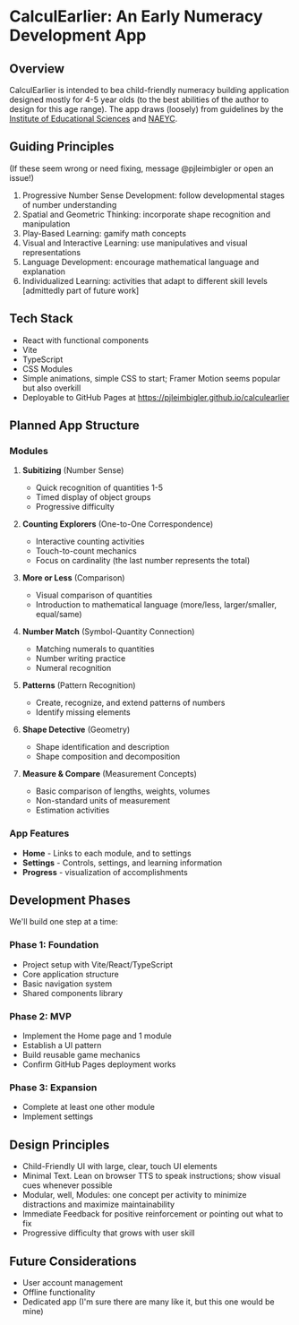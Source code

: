 # CalculEarlier: An Early Numeracy Development App

## Overview

CalculEarlier is intended to bea child-friendly numeracy building application designed mostly for 4-5 year olds (to the best abilities of the author to design for this age range). The app draws (loosely) from guidelines by the [Institute of Educational Sciences](https://ies.ed.gov/) and [NAEYC](https://www.naeyc.org/).

## Guiding Principles

(If these seem wrong or need fixing, message @pjleimbigler or open an issue!)

1. Progressive Number Sense Development: follow developmental stages of number understanding
2. Spatial and Geometric Thinking: incorporate shape recognition and manipulation
3. Play-Based Learning: gamify math concepts
4. Visual and Interactive Learning: use manipulatives and visual representations
5. Language Development: encourage mathematical language and explanation
6. Individualized Learning: activities that adapt to different skill levels [admittedly part of future work]

## Tech Stack

- React with functional components
- Vite
- TypeScript
- CSS Modules
- Simple animations, simple CSS to start; Framer Motion seems popular but also overkill
- Deployable to GitHub Pages at https://pjleimbigler.github.io/calculearlier

## Planned App Structure

### Modules

1. **Subitizing** (Number Sense)
   - Quick recognition of quantities 1-5
   - Timed display of object groups
   - Progressive difficulty

2. **Counting Explorers** (One-to-One Correspondence)
   - Interactive counting activities
   - Touch-to-count mechanics
   - Focus on cardinality (the last number represents the total)

3. **More or Less** (Comparison)
   - Visual comparison of quantities
   - Introduction to mathematical language (more/less, larger/smaller, equal/same)

4. **Number Match** (Symbol-Quantity Connection)
   - Matching numerals to quantities
   - Number writing practice
   - Numeral recognition

5. **Patterns** (Pattern Recognition)
   - Create, recognize, and extend patterns of numbers
   - Identify missing elements

5. **Shape Detective** (Geometry)
   - Shape identification and description
   - Shape composition and decomposition

6. **Measure & Compare** (Measurement Concepts)
   - Basic comparison of lengths, weights, volumes
   - Non-standard units of measurement
   - Estimation activities

### App Features

- **Home** - Links to each module, and to settings
- **Settings** - Controls, settings, and learning information
- **Progress** - visualization of accomplishments

## Development Phases

We'll build one step at a time:

### Phase 1: Foundation
- Project setup with Vite/React/TypeScript
- Core application structure
- Basic navigation system
- Shared components library

### Phase 2: MVP
- Implement the Home page and 1 module
- Establish a UI pattern
- Build reusable game mechanics
- Confirm GitHub Pages deployment works

### Phase 3: Expansion
- Complete at least one other module
- Implement settings

## Design Principles

- Child-Friendly UI with large, clear, touch UI elements
- Minimal Text. Lean on browser TTS to speak instructions; show visual cues whenever possible
- Modular, well, Modules: one concept per activity to minimize distractions and maximize maintainability
- Immediate Feedback for positive reinforcement or pointing out what to fix
- Progressive difficulty that grows with user skill

## Future Considerations

- User account management
- Offline functionality
- Dedicated app (I'm sure there are many like it, but this one would be mine)